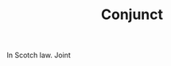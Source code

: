 ---
title: Conjunct
letter: C
permalink: "/definitions/bld-conjunct.html"
body: In Scotch law. Joint
published_at: '2018-07-07'
source: Black's Law Dictionary 2nd Ed (1910)
layout: post
---